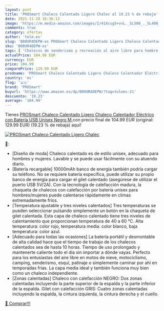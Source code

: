 ```yaml
---
layout: post
title: 'PROSmart Chaleco Calentado Ligero Chalec al 19.23 % de rebaja'
date: 2021-11-28 16:36:12
image: 'https://m.media-amazon.com/images/I/41XcsgS+vnL._SL500_._SL400_.jpg'
comments: true
category: ofertas
author: 'tole.es'
slug: 'B00UR4DEPW-es PROSmart Chaleco Calentado Ligero Chaleco Calentador...'
sku: 'B00UR4DEPW-es'
tags: [ 'Chalecos de senderismo y recreación al aire libre para hombre','Ropa','Ropa de acampada','Ropa de acampada para hombre','Ropa de esquí','Ropa de esquí para hombre','Ropa específica deportiva','chaleco','prosmart', ]
actualPrice: 104.99 EUR
currency: EUR
price: 104.99
comparePrice: 129.99 EUR
prodname: 'PROSmart Chaleco Calentado Ligero Chaleco Calentador Eléctrico con Batería USB  Unisex  Negro  M '
country: 'es'
flag: '🇪🇸'
brand: 'PROSmart'
buyurl: 'https://www.amazon.es/dp/B00UR4DEPW/?tag=tolees-21'
descuento: '19.23'
average: '104.99'
---
```


Tienes [PROSmart Chaleco Calentado Ligero Chaleco Calentador Eléctrico con Batería USB  Unisex  Negro  M ](https://www.amazon.es/dp/B00UR4DEPW/?tag=tolees-21) con precio final de  104.99 EUR (original: 129.99 EUR) (19.23 %  de rebaja) aqui!

[![PROSmart Chaleco Calentado Ligero Chalec](https://m.media-amazon.com/images/I/41XcsgS+vnL._SL500_._SL400_.jpg)](https://www.amazon.es/dp/B00UR4DEPW/?tag=tolees-21)

🔎:

- [Diseño de moda] Chaleco calentado es de estilo unisex, adecuado para hombres y mujeres. Lavable y se puede usar fácilmente con su atuendo diario.
- [Batería recargable] 10000mAh banco de energía también podría cargar su teléfono. No se requiere batería específica, puede utilizar su propio banco de energía para cargar el gilet calentado (asegúrese de utilizar el puerto USB 5V/2A). Con la tecnología de calefacción madura, la chaqueta de chalecos con calefacción por batería unisex para hombres/mujeres puede calentarse rápidamente en climas extremadamente fríos.
- [Temperatura ajustable y tres niveles calentados] Tres temperaturas se pueden seleccionar pulsando simplemente un botón en la chaqueta de gilet calentada. Esta capa de chaleco calentado tiene tres niveles de calentamiento que proporcionan temperatura de 40 a 60 ℃. Alta temperatura: color rojo, temperatura media: color blanco, baja temperatura: color azul.
- [Adecuado para todas las ocasiones] La batería portátil y desmontable de alta calidad hace que el tiempo de trabajo de los chalecos calentados sea de hasta 10 horas. Tiempo de uso prolongado y mantenerte caliente todo el día sin importar a dónde vayas. Perfecto para los entusiastas del aire libre en motos de nieve, motociclismo, camping, senderismo, esquí, patinaje o simplemente caminar por ahí en temporadas frías. La capa media ideal y también funciona muy bien como un chaleco independiente.
- [Zonas calentadas] Chaleco con calefacción NEGRO: Dos zonas calentadas incluyendo la parte superior de la espalda y la parte inferior de la espalda. Gilet con calefacción GRIS: Cuatro zonas calentadas incluyendo la espalda, la cintura izquierda, la cintura derecha y el cuello.

[🛒 Comprar!!!](https://www.amazon.es/dp/B00UR4DEPW/?tag=tolees-21)
